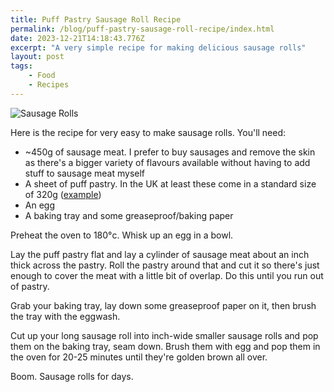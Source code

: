 ```yaml
---
title: Puff Pastry Sausage Roll Recipe
permalink: /blog/puff-pastry-sausage-roll-recipe/index.html
date: 2023-12-21T14:18:43.776Z
excerpt: "A very simple recipe for making delicious sausage rolls"
layout: post
tags:
    - Food
    - Recipes
---
```


![Sausage Rolls](https://cdn.rknight.me/site/sausage-rolls.jpg)

Here is the recipe for very easy to make sausage rolls. You'll need:

- ~450g of sausage meat. I prefer to buy sausages and remove the skin as there's a bigger variety of flavours available without having to add stuff to sausage meat myself
- A sheet of puff pastry. In the UK at least these come in a standard size of 320g ([example](https://groceries.asda.com/product/pastry-dough/jus-rol-puff-pastry-ready-rolled-sheet/910000468752))
- An egg
- A baking tray and some greaseproof/baking paper

Preheat the oven to 180°c. Whisk up an egg in a bowl.

Lay the puff pastry flat and lay a cylinder of sausage meat about an inch thick across the pastry. Roll the pastry around that and cut it so there's just enough to cover the meat with a little bit of overlap. Do this until you run out of pastry. 

Grab your baking tray, lay down some greaseproof paper on it, then brush the tray with the eggwash. 

Cut up your long sausage roll into inch-wide smaller sausage rolls and pop them on the baking tray, seam down. Brush them with egg and pop them in the oven for 20-25 minutes until they're golden brown all over.

Boom. Sausage rolls for days. 